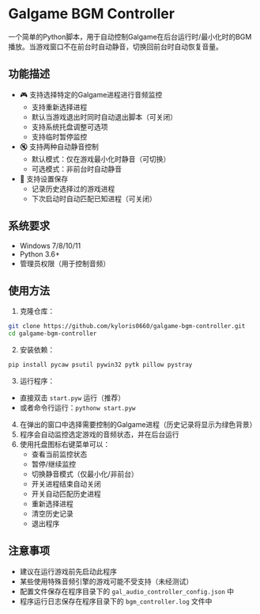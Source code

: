 # Galgame BGM Controller

一个简单的Python脚本，用于自动控制Galgame在后台运行时/最小化时的BGM播放。当游戏窗口不在前台时自动静音，切换回前台时自动恢复音量。

## 功能描述

- 🎮 支持选择特定的Galgame进程进行音频监控
  - 支持重新选择进程
  - 默认当游戏退出时同时自动退出脚本（可关闭）
  - 支持系统托盘调整可选项
  - 支持临时暂停监控
- 🔇 支持两种自动静音控制
  - 默认模式：仅在游戏最小化时静音（可切换）
  - 可选模式：非前台时自动静音
- 💾 支持设置保存
  - 记录历史选择过的游戏进程
  - 下次启动时自动匹配已知进程（可关闭）

## 系统要求

- Windows 7/8/10/11
- Python 3.6+
- 管理员权限（用于控制音频）

## 使用方法

1. 克隆仓库：

```bash
git clone https://github.com/kyloris0660/galgame-bgm-controller.git
cd galgame-bgm-controller
```

2. 安装依赖：

```bash
pip install pycaw psutil pywin32 pytk pillow pystray
```

3. 运行程序：

- 直接双击 `start.pyw` 运行（推荐）
- 或者命令行运行：`pythonw start.pyw`

4. 在弹出的窗口中选择需要控制的Galgame进程（历史记录将显示为绿色背景）
5. 程序会自动监控选定游戏的音频状态，并在后台运行
6. 使用托盘图标右键菜单可以：
   - 查看当前监控状态
   - 暂停/继续监控
   - 切换静音模式（仅最小化/非前台）
   - 开关进程结束自动关闭
   - 开关自动匹配历史进程
   - 重新选择进程
   - 清空历史记录
   - 退出程序

## 注意事项

- 建议在运行游戏前先启动此程序
- 某些使用特殊音频引擎的游戏可能不受支持（未经测试）
- 配置文件保存在程序目录下的 `gal_audio_controller_config.json` 中
- 程序运行日志保存在程序目录下的 `bgm_controller.log` 文件中